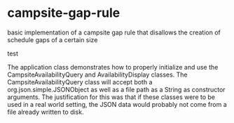 # campsite-gap-rule
basic implementation of a campsite gap rule that disallows the creation of schedule gaps of a certain size

test

The application class demonstrates how to properly initialize and use the CampsiteAvailabilityQuery and AvailabilityDisplay classes. The CampsiteAvailabilityQuery class will accept both a org.json.simple.JSONObject as well as a file path as a String as constructor arguments. The justification for this was that if these classes were to be used in a real world setting, the JSON data would probably not come from a file already written to disk.   